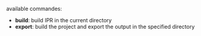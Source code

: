 available commandes:
  - **build**: build IPR in the current directory
  - **export**: build the project and export the output in the specified directory